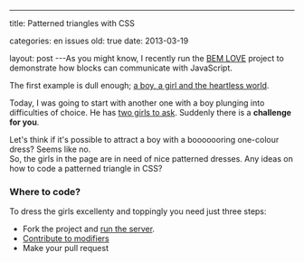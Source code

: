 ---

title: Patterned triangles with CSS

categories: en issues
old: true
date: 2013-03-19

layout: post
---As you might know, I recently run the [BEM
LOVE](https://github.com/toivonen/bem-love) project to demonstrate how blocks
can communicate with JavaScript.<excerpt/>

The first example is dull enough; [a boy, a girl and the heartless
world](http://toivonen.github.com/bem-love/desktop.bundles/ask-her-what-music-she-likes/ask-her-what-music-she-likes.html).

Today, I was going to start with another one with a boy plunging into
difficulties of choice. He has [two girls to
ask](http://toivonen.github.com/bem-love/desktop.bundles/choose-the-one/choose-the-one.html).
Suddenly there is a **challenge for you**.

Let's think if it's possible to attract a boy with a booooooring one-colour
dress? Seems like no.<br/>
So, the girls in the page are in need of nice patterned dresses. Any ideas on
how to code a patterned triangle in CSS?

### Where to code?

To dress the girls excellenty and toppingly you need just three steps:

- Fork the project and [run the
  server](https://github.com/toivonen/bem-love#how-to-contribute).
- [Contribute to modifiers](https://github.com/toivonen/bem-love/tree/master/desktop.bundles/choose-the-one/blocks/girl/_dressed)
- Make your pull request

